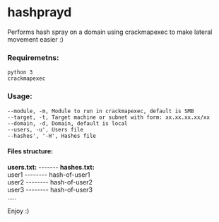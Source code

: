 # hashprayd

Performs hash spray on a domain using crackmapexec to make lateral movement easier :)

### Requiremetns:
```
python 3
crackmapexec
```
### Usage:
```
--module, -m, Module to run in crackmapexec, default is SMB
--target, -t, Target machine or subnet with form: xx.xx.xx.xx/xx
--domain, -d, Domain, default is local
--users, -u', Users file
--hashes', '-H', Hashes file
```
#### Files structure:</br>
<b>users.txt:</b> ------- <b>hashes.txt:</b></br>
user1 -------- hash-of-user1</br>
user2 -------- hash-of-user2</br>
user3 -------- hash-of-user3</br>
.....

Enjoy :)
